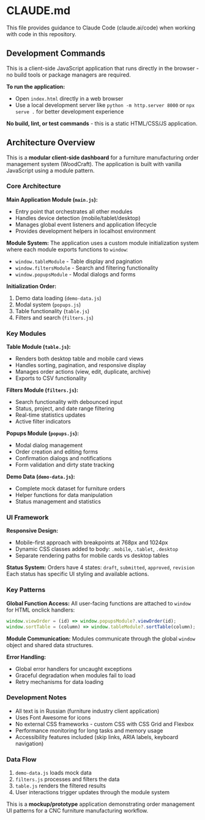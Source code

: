 # CLAUDE.md

This file provides guidance to Claude Code (claude.ai/code) when working with code in this repository.

## Development Commands

This is a client-side JavaScript application that runs directly in the browser - no build tools or package managers are required.

**To run the application:**
- Open `index.html` directly in a web browser
- Use a local development server like `python -m http.server 8000` or `npx serve .` for better development experience

**No build, lint, or test commands** - this is a static HTML/CSS/JS application.

## Architecture Overview

This is a **modular client-side dashboard** for a furniture manufacturing order management system (WoodCraft). The application is built with vanilla JavaScript using a module pattern.

### Core Architecture

**Main Application Module (`main.js`):**
- Entry point that orchestrates all other modules
- Handles device detection (mobile/tablet/desktop)
- Manages global event listeners and application lifecycle
- Provides development helpers in localhost environment

**Module System:**
The application uses a custom module initialization system where each module exports functions to `window`:
- `window.tableModule` - Table display and pagination
- `window.filtersModule` - Search and filtering functionality  
- `window.popupsModule` - Modal dialogs and forms

**Initialization Order:**
1. Demo data loading (`demo-data.js`)
2. Modal system (`popups.js`)  
3. Table functionality (`table.js`)
4. Filters and search (`filters.js`)

### Key Modules

**Table Module (`table.js`):**
- Renders both desktop table and mobile card views
- Handles sorting, pagination, and responsive display
- Manages order actions (view, edit, duplicate, archive)
- Exports to CSV functionality

**Filters Module (`filters.js`):**
- Search functionality with debounced input
- Status, project, and date range filtering
- Real-time statistics updates
- Active filter indicators

**Popups Module (`popups.js`):**
- Modal dialog management
- Order creation and editing forms
- Confirmation dialogs and notifications
- Form validation and dirty state tracking

**Demo Data (`demo-data.js`):**
- Complete mock dataset for furniture orders
- Helper functions for data manipulation
- Status management and statistics

### UI Framework

**Responsive Design:**
- Mobile-first approach with breakpoints at 768px and 1024px
- Dynamic CSS classes added to body: `.mobile`, `.tablet`, `.desktop`
- Separate rendering paths for mobile cards vs desktop tables

**Status System:**
Orders have 4 states: `draft`, `submitted`, `approved`, `revision`
Each status has specific UI styling and available actions.

### Key Patterns

**Global Function Access:**
All user-facing functions are attached to `window` for HTML onclick handlers:
```javascript
window.viewOrder = (id) => window.popupsModule?.viewOrder(id);
window.sortTable = (column) => window.tableModule?.sortTable(column);
```

**Module Communication:**
Modules communicate through the global `window` object and shared data structures.

**Error Handling:**
- Global error handlers for uncaught exceptions
- Graceful degradation when modules fail to load
- Retry mechanisms for data loading

### Development Notes

- All text is in Russian (furniture industry client application)
- Uses Font Awesome for icons
- No external CSS frameworks - custom CSS with CSS Grid and Flexbox
- Performance monitoring for long tasks and memory usage
- Accessibility features included (skip links, ARIA labels, keyboard navigation)

### Data Flow

1. `demo-data.js` loads mock data
2. `filters.js` processes and filters the data  
3. `table.js` renders the filtered results
4. User interactions trigger updates through the module system

This is a **mockup/prototype** application demonstrating order management UI patterns for a CNC furniture manufacturing workflow.